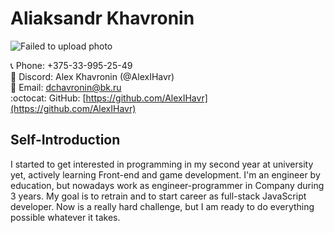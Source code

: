 # Aliaksandr Khavronin

![Failed to upload photo](https://avatars.githubusercontent.com/u/77291278?s=400&u=f50fc2193cc28c505f3af9e2a34ea69a92fcebd2&v=4)

:telephone_receiver: Phone: +375-33-995-25-49  
:iphone: Discord: Alex Khavronin (@AlexIHavr)  
:email: Email: [dchavronin@bk.ru](dchavronin@bk.ru)  
:octocat: GitHub: [https://github.com/AlexIHavr](https://github.com/AlexIHavr)

## Self-Introduction

I started to get interested in programming in my second year at university yet, actively learning Front-end and game development. I'm an engineer by education, but nowadays work as engineer-programmer in Company during 3 years. My goal is to retrain and to start career as full-stack JavaScript developer. Now is a really hard challenge, but I am ready to do everything possible whatever it takes.